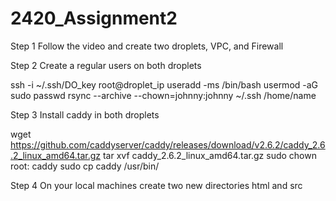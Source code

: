 # 2420_Assignment2

Step 1 
Follow the video and create two droplets, VPC, and Firewall

Step 2
Create a regular users on both droplets

ssh -i ~/.ssh/DO_key root@droplet_ip
useradd -ms /bin/bash 
usermod -aG sudo 
passwd 
rsync --archive --chown=johnny:johnny ~/.ssh /home/name

Step 3
Install caddy in both droplets

wget https://github.com/caddyserver/caddy/releases/download/v2.6.2/caddy_2.6.2_linux_amd64.tar.gz
tar xvf caddy_2.6.2_linux_amd64.tar.gz
sudo chown root: caddy
sudo cp caddy /usr/bin/

Step 4 
On your local machines create two new directories html and src
